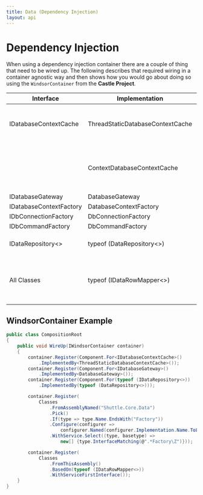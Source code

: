 ```yaml
---
title: Data (Dependency Injection)
layout: api
---
```

# Dependency Injection

When using a dependency injection container there are a couple of thing that need to be wired up.  The following describes that required wiring in a container agnostic way and then shows how you would go about doing so using the `WindsorContainer` from the **Castle Project**.

| Interface | Implementation | Comments |
| --- | --- | --- |
| IDatabaseContextCache | ThreadStaticDatabaseContextCache | Use this in Windows Service / Console solutions (such as when using the Shuttle.Core.Host). |
|  | ContextDatabaseContextCache | Use this in a Web / Web-Api / WCF scenario.  Contained in the Shuttle.Core.Data.Http package. |
| IDatabaseGateway | DatabaseGateway | |
| IDatabaseContextFactory | DatabaseContextFactory | |
| IDbConnectionFactory | DbConnectionFactory | |
| IDbCommandFactory | DbCommandFactory | |
| IDataRepository<> | typeof (DataRepository<>) | Your container should support an open generic construct. |
| All Classes | typeof (IDataRowMapper<>) | Your container should be able to find all open generic implementations of the `IDataRowMapper<T>` interface |

## WindsorContainer Example

~~~ c#
public class CompositionRoot
{
	public void WireUp(IWindsorContainer container)
	{
		container.Register(Component.For<IDatabaseContextCache>()
			.ImplementedBy<ThreadStaticDatabaseContextCache>());
		container.Register(Component.For<IDatabaseGateway>()
			.ImplementedBy<DatabaseGateway>());
		container.Register(Component.For(typeof (IDataRepository<>))
			.ImplementedBy(typeof (DataRepository<>)));

		container.Register(
			Classes
				.FromAssemblyNamed("Shuttle.Core.Data")
				.Pick()
				.If(type => type.Name.EndsWith("Factory"))
				.Configure(configurer => 
					configurer.Named(configurer.Implementation.Name.ToLower()))
				.WithService.Select((type, basetype) => 
					new[] {type.InterfaceMatching(@".*Factory\Z")}));

		container.Register(
			Classes
				.FromThisAssembly()
				.BasedOn(typeof (IDataRowMapper<>))
				.WithServiceFirstInterface());
	}
}
~~~
